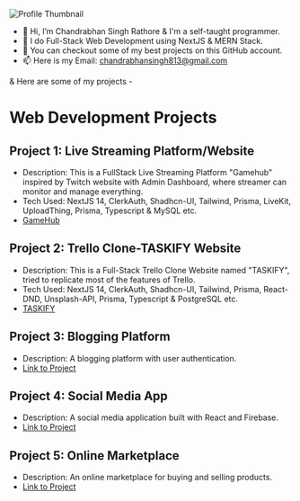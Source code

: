 ![Profile Thumbnail](https://github.com/chandrabhan-singh-1/shared-assets/blob/main/Images/Chandrabhan%20Singh%20Rathore.jpg)

- 👋 Hi, I’m Chandrabhan Singh Rathore & I'm a self-taught programmer. 
- 🌱 I do Full-Stack Web Development using NextJS & MERN Stack.
- 👀 You can checkout some of my best projects on this GitHub account.  
- 📫 Here is my Email: [chandrabhansingh813@gmail.com](chandrabhansingh813@gmail.com)
  
& Here are some of my projects -

# Web Development Projects

## Project 1: Live Streaming Platform/Website
- Description: This is a FullStack Live Streaming Platform "Gamehub" inspired by Twitch website with Admin Dashboard, where streamer can monitor and manage everything.
- Tech Used: NextJS 14, ClerkAuth, Shadhcn-UI, Tailwind, Prisma, LiveKit, UploadThing, Prisma, Typescript & MySQL etc.
- [GameHub](https://twitch-clone-gamehub.vercel.app/)

## Project 2: Trello Clone-TASKIFY Website
- Description: This is a Full-Stack Trello Clone Website named "TASKIFY", tried to replicate most of the features of Trello.
- Tech Used: NextJS 14, ClerkAuth, Shadhcn-UI, Tailwind, Prisma, React-DND, Unsplash-API, Prisma, Typescript & PostgreSQL etc.
- [TASKIFY](https://nextjs-14-trello-clone.vercel.app/)

## Project 3: Blogging Platform
- Description: A blogging platform with user authentication.
- [Link to Project](YOUR_PROJECT_LINK_HERE)

## Project 4: Social Media App
- Description: A social media application built with React and Firebase.
- [Link to Project](YOUR_PROJECT_LINK_HERE)

## Project 5: Online Marketplace
- Description: An online marketplace for buying and selling products.
- [Link to Project](YOUR_PROJECT_LINK_HERE)

<!---
chandrabhan-singh-1/chandrabhan-singh-1 is a ✨ special ✨ repository because its `README.md` (this file) appears on your GitHub profile.
You can click the Preview link to take a look at your changes.
--->
